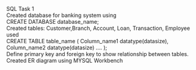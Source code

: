 SQL Task 1
<br>
Created database for banking system using
<br>
CREATE DATABASE database_name;
<br>
Created tables: Customer,Branch, Account, Loan, Transaction, Employee used
<br>
CREATE TABLE table_name ( 
                         Column_name1 datatype(datasize),
                         Column_name2 datatype(datasize)
                         ....
                             );
<br>
Define primary key and foreign key to show relationship between tables.
<br>
Created ER diagram using MYSQL Workbench 
